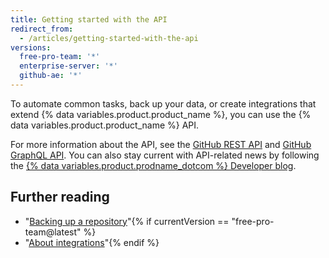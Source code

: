 ```yaml
---
title: Getting started with the API
redirect_from:
  - /articles/getting-started-with-the-api
versions:
  free-pro-team: '*'
  enterprise-server: '*'
  github-ae: '*'
---
```


To automate common tasks, back up your data, or create integrations that extend {% data variables.product.product_name %}, you can use the {% data variables.product.product_name %} API.

For more information about the API, see the [GitHub REST API](/rest) and [GitHub GraphQL API](/graphql). You can also stay current with API-related news by following the [{% data variables.product.prodname_dotcom %} Developer blog](https://developer.github.com/changes/).

## Further reading

- "[Backing up a repository](/articles/backing-up-a-repository)"{% if currentVersion == "free-pro-team@latest" %}
- "[About integrations](/articles/about-integrations)"{% endif %}
